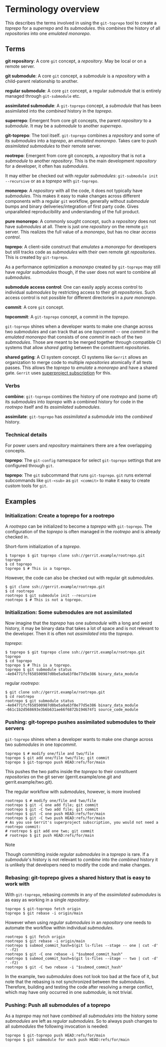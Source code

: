 # Terminology overview

This describes the terms involved in using the `git-toprepo` tool
to create a _toprepo_ for a _superrepo_ and its _submodules_.
this _combines_ the history of all _repositories_
into one _emulated monorepo_.

## Terms

**git repository**: A core `git` concept,
a _repository_. May be local or on a remote server.

**git submodule**: A core `git` concept,
a _submodule_ is a _repository_ with a child-parent relationship to another.

**regular submodule**: A core `git` concept,
a regular _submodule_ that is entirely managed through `git-submodule` etc.

**assimilated submodule**: A `git-toprepo` concept,
a _submodule_ that has been assimilated into the _combined_ history in the _toprepo_.

**superrepo**: Emergent from core git concepts,
the parent _repository_ to a _submodule_.
It may be a _submodule_ to another _superrepo_.

**git-toprepo**: The tool itself.
`git-toprepo` combines a _repository_
and some of its _submodules_
into a _toprepo_, an _emulated monorepo_.
Takes care to push _assimilated submodules_ to their remote server.

**rootrepo**: Emergent from core git concepts,
a _repository_ that is not a _submodule_ to another _repository_.
This is the main development _repository_ for a developer,
it often has _submodules_.

It may either be checked out with _regular submodules_:
`git-submodule init --recursive`
or as a _toprepo_ with `git-toprepo`.

**monorepo**: A _repository_ with all the code,
it does not typically have _submodules_.
This makes it easy to make changes across different components
with a regular `git` workflow,
generally without _submodule_ bumps and binary deliveries/integration
of first party code.
Gives unparalleled reproducibility
and understanding of the full product.

**pure monorepo**: A commonly sought concept,
such a _repository_ does not have _submodules_ at all.
There is just one _repository_ on the remote `git` server.
This realizes the full value of a _monorepo_,
but has no clear _access control_.

**toprepo**: A client-side construct
that _emulates_ a _monorepo_ for developers
but still tracks code as _submodules_ with their own remote git _repositories_.
This is created by `git-toprepo`.

As a performance optimization a  _monorepo_ created by `git-toprepo`
may still have _regular submodules_ though,
if the user does not want to combine all _submodules_.

**submodule access control**: One can easily apply
access control to individual _submodules_ by restricting access to their git _repositories_.
Such access control is not possible for different directories in a _pure monorepo_.

**commit**: A core `git` concept.

**topcommit**: A `git-toprepo` concept,
a commit in the _toprepo_.

`git-toprepo` shines when a developer wants to make one change across two _submodules_
and can track that as one _topcommit_
-- one _commit_ in the _emulated monorepo_ that consists of one _commit_ in each of the two _submodules_.
Those are meant to be merged together
through compatible CI systems that allow _shared gating_ between the constituent _repositories_.

**shared gating**: A CI system concept.
CI systems like `Gerrit` allows an organization to merge code to multiple _repositories_
atomically if all tests passes.
This allows the _toprepo_ to _emulate_ a _monorepo_ and have a shared gate.
`Gerrit` uses [superproject subscription] for this.

[superproject subscription]: https://gerrit-review.googlesource.com/Documentation/user-submodules.html

### Verbs

**combine**: `git-toprepo` combines the history of one _rootrepo_ and (some of) its _submodules_
into _toprepo_ with a combined history for code in the _rootrepo_ itself and its _assimilated submodules_.

**assimilate**: `git-toprepo` has _assimilated_ a _submodule_ into the _combined_ history.

### Technical details

For power users and _repository_ maintainers there are a few overlapping concepts.
<!-- TODO: link to our documentation of these. In the implementation documents or something. -->

**toprepo**: The `git-config` namespace for select `git-toprepo` settings that are configured through `git`.

**toprepo**: The `git` subcommand that runs `git-toprepo`.
`git` runs external subcommands like `git-<sub>` as `git <commit>`
to make it easy to create custom tools for `git`.

## Examples

### Initialization: Create a toprepo for a rootrepo

A _rootrepo_ can be initialized to become a _toprepo_ with `git-toprepo`.
The configuration of the _toprepo_ is often managed in the _rootrepo_ and is already checked in.

Short-form initialization of a _toprepo_.
```
$ toprepo $ git toprepo clone ssh://gerrit.example/rootrepo.git toprepo
$ cd toprepo
toprepo $ # This is a toprepo.
```

However, the code can also be checked out with regular git _submodules_.
```
$ git clone ssh://gerrit.example/rootrepo.git
$ cd rootrepo
rootrepo $ git submodule init --recursive
rootrepo $ # This is not a toprepo.
```

### Initialization: Some submodules are not assimilated

Now imagine that the _toprepo_ has one _submodule_ with a long and weird history,
it may be binary data that takes a lot of space and is not relevant to the developer.
Then it is often not _assimilated_ into the _toprepo_.

_toprepo_:
```
$ toprepo $ git toprepo clone ssh://gerrit.example/rootrepo.git toprepo
$ cd toprepo
toprepo $ # This is a toprepo.
toprepo $ git submodule status
-4e04771fcf658500987d0be5a9a63f8e77d5e386 binary_data_module
```

regular _rootrepo_:
```
$ git clone ssh://gerrit.example/rootrepo.git
$ cd rootrepo
rootrepo $ git submodule status
-4e04771fcf658500987d0be5a9a63f8e77d5e386 binary_data_module
-661c1b2d568693e3b6b631ae66f6872b194674f1 source_code_module
```

### Pushing: git-toprepo pushes assimilated submodules to their servers

`git-toprepo` shines when a developer wants to make one change across two _submodules_
in one _topcommit_.

```
toprepo $ # modify one/file and two/file
toprepo $ git add one/file two/file; git commit
toprepo $ git-toprepo push HEAD:refs/for/main
```

This pushes the two paths inside the _toprepo_ to their constituent
_repositories_ on the git server (gerrit.example/one.git and gerrit.example/two.git).

The regular workflow with _submodules_, however, is more involved

```
rootrepo $ # modify one/file and two/file
rootrepo $ git -C one add file; git commit
rootrepo $ git -C two add file; git commit
rootrepo $ git -C one push HEAD:refs/for/main
rootrepo $ git -C two push HEAD:refs/for/main
# As you use Gerrit's superproject subscription, you would not need a rootrepo commit:
# rootrepo $ git add one two; git commit
# rootrepo $ git push HEAD:refs/for/main
```

> [!NOTE]
> Though committing inside _regular submodules_ in a _toprepo_ is rare.
> If a _submodule_'s history is not relevant to _combine_ into the _combined_ history
> it is unlikely that developers need to modify the code and make changes.

### Rebasing: git-toprepo gives a shared history that is easy to work with

With `git-toprepo`, rebasing _commits_ in any of the _assimilated submodules_
is as easy as working in a single _repository_.

```
toprepo $ git-toprepo fetch origin
toprepo $ git rebase -i origin/main
```

However when using _regular submodules_ in an _repository_
one needs to automate the workflow within individual _submodules_.

```
rootrepo $ git fetch origin
rootrepo $ git rebase -i origin/main
rootrepo $ submod_commit_hash=$(git ls-files --stage -- one | cut -d' ' -f2)
rootrepo $ git -C one rebase -i "$submod_commit_hash"
rootrepo $ submod_commit_hash=$(git ls-files --stage -- two | cut -d' ' -f2)
rootrepo $ git -C two rebase -i "$submod_commit_hash"
```

In the example, two _submodules_ does not look too bad at the face of it,
but note that the rebasing is not synchronized between the _submodules_.
Therefore, building and testing the code after resolving a merge conflict,
which may have only occurred in one _submodule_, is not trivial.

### Pushing: Push all submodules of a toprepo

As a _toprepo_ may not have _combined_ all _submodules_ into the history
some _submodules_ are left as _regular submodules_.
So to always push changes to all _submodules_ the following invocation is needed:

```
toprepo $ git-toprepo push HEAD:refs/for/main
toprepo $ git submodule for each push HEAD:refs/for/main
```
